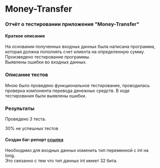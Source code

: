 # Money-Transfer

### Отчёт о тестировании приложения "Money-Transfer"
#### Краткое описание
На основании полученных входных данных была написана программа, которая должна пополнять счет клиента на определенную сумму.<br>
Произведено тестирование программы.<br>
Выявлены ошибки во входных данных.

### Описание тестов
Мною было проведено функциональное тестирование, проводилась проверка компонента перевода денежных средств. В ходе тестирования были выявлены ошибки.

### Результаты

Проведено 3 теста.

30% не успешных тестов

#### Создан баг-репорт [ссылка](https://github.com/venom4ek/Money-Transfer/issues/1)
Необходимо для входных данных изменить тип переменной с int на long. <br>
Это связанно с тем что тип данных int имеет 32 бита.
